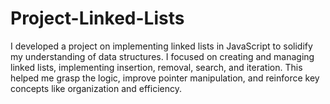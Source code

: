 # Project-Linked-Lists
I developed a project on implementing linked lists in JavaScript to solidify my understanding of data structures. I focused on creating and managing linked lists, implementing insertion, removal, search, and iteration. This helped me grasp the logic, improve pointer manipulation, and reinforce key concepts like organization and efficiency.
